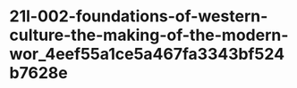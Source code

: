 # 21l-002-foundations-of-western-culture-the-making-of-the-modern-wor_4eef55a1ce5a467fa3343bf524b7628e